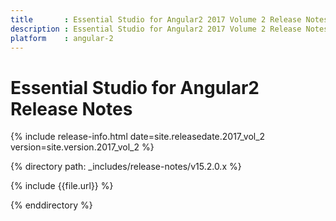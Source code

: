 ```yaml
---
title 		: Essential Studio for Angular2 2017 Volume 2 Release Notes
description : Essential Studio for Angular2 2017 Volume 2 Release Notes
platform 	: angular-2
---
```


# Essential Studio for Angular2 Release Notes

{% include release-info.html date=site.releasedate.2017_vol_2 version=site.version.2017_vol_2 %} 

{% directory path: _includes/release-notes/v15.2.0.x %}

{% include {{file.url}} %}

{% enddirectory %}